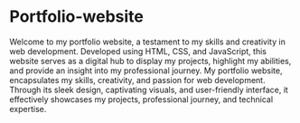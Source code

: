# Portfolio-website
Welcome to my portfolio website, a testament to my skills and creativity in web development. Developed using HTML, CSS, and JavaScript, this website serves as a digital hub to display my projects, highlight my abilities, and provide an insight into my professional journey.
My portfolio website, encapsulates my skills, creativity, and passion for web development. Through its sleek design, captivating visuals, and user-friendly interface, it effectively showcases my projects, professional journey, and technical expertise.
